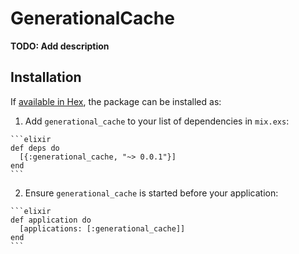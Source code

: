 # GenerationalCache

**TODO: Add description**

## Installation

If [available in Hex](https://hex.pm/docs/publish), the package can be installed as:

  1. Add `generational_cache` to your list of dependencies in `mix.exs`:

    ```elixir
    def deps do
      [{:generational_cache, "~> 0.0.1"}]
    end
    ```

  2. Ensure `generational_cache` is started before your application:

    ```elixir
    def application do
      [applications: [:generational_cache]]
    end
    ```

